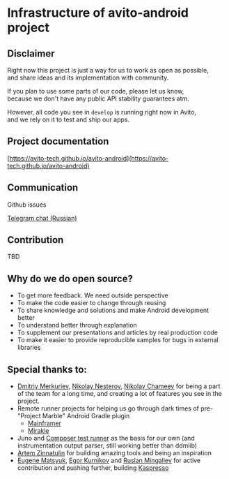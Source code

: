 # Infrastructure of avito-android project

## Disclaimer

Right now this project is just a way for us to work as open as possible,\
and share ideas and its implementation with community.

If you plan to use some parts of our code, please let us know, \
because we don't have any public API stability guarantees atm. 

However, all code you see in `develop` is running right now in Avito,\
and we rely on it to test and ship our apps.

## Project documentation

[https://avito-tech.github.io/avito-android](https://avito-tech.github.io/avito-android)

## Communication

Github issues

[Telegram chat (Russian)](https://t.me/avito_android_opensource)

## Contribution

TBD

## Why do we do open source?
   
- To get more feedback. We need outside perspective
- To make the code easier to change through reusing
- To share knowledge and solutions and make Android development better
- To understand better through explanation
- To supplement our presentations and articles by real production code
- To make it easier to provide reproducible samples for bugs in external libraries

## Special thanks to:

- [Dmitriy Merkuriev](https://github.com/dimorinny), [Nikolay Nesterov](https://github.com/nesterov-n), [Nikolay Chameev](https://github.com/lukaville) for being a part of the team for a long time, and creating a lot of features you see in the project.
- Remote runner projects for helping us go through dark times of pre-"Project Marble" Android Gradle plugin
  - [Mainframer](https://github.com/buildfoundation/mainframer)
  - [Mirakle](https://github.com/Instamotor-Labs/mirakle)
- Juno and [Composer test runner](https://github.com/gojuno/composer) as the basis for our own (and instrumentation output parser, still working better than ddmlib)
- [Artem Zinnatulin](https://github.com/artem-zinnatullin) for building amazing tools and being an inspiration
- [Eugene Matsyuk](https://github.com/matzuk), [Egor Kurnikov](https://github.com/eakurnikov) and [Ruslan Mingaliev](https://github.com/RuslanMingaliev) for active contribution and pushing further, building [Kaspresso](https://github.com/KasperskyLab/Kaspresso)

